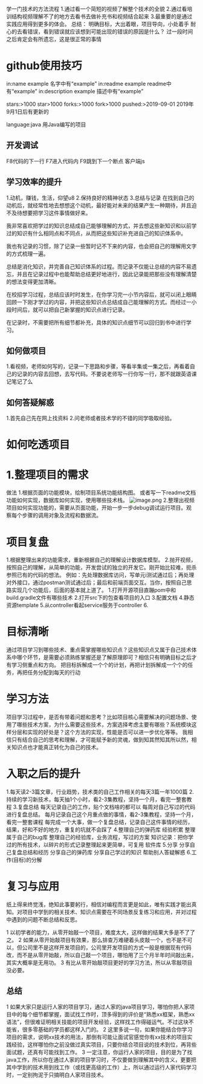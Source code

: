 学一门技术的方法流程
1.通过看一个简短的视频了解整个技术的全貌
2.通过看培训结构视频理解不了的地方去看书去做补充书和视频结合起来
3.最重要的是通过实践应用得到更多的体会。
      总结：
明确目标，大出着眼，项目导向，小处着手
耐心的去看错误，看到错误就应该想到可能出现的错误的原因是什么？
过一段时间之后肯定会有所遗忘，这是很正常的事情

# github使用技巧
in:name example		名字中有“example”
in:readme example		readme中有“example”
in:description example	描述中有“example”

stars:>1000		star>1000
forks:>1000		fork>1000
pushed:>2019-09-01		2019年9月1日后有更新的

language:java		用Java编写的项目
## 开发调试
F8代码的下一行
F7进入代码内
F9跳到下一个断点
客户端js
## 学习效率的提升
1.动机，赚钱，生活，仰望u8
2.保持良好的精神状态
3.总结与记录
在找到自己的动机后，就经常性地去想想这个动机，最好能对未来的结果产生一种期待，并且迫不及待想要把学习这件事情做好来。

我非常喜欢把学过的知识总结成自己能够理解的方式，并去想这些新知识和以前学过的知识有什么相同点和不同点，从而把这些知识补充进自己的知识体系中。

我也有记录的习惯，除了记录一些暂时记不下来的内容，也会把自己的理解用文字的方式梳理一遍。

总结是消化知识，并完善自己知识体系的过程。而记录不仅能让总结的内容不易遗忘，并且在记录过程中也能帮助总结更好地进行，因此记录能把那些没有理解清楚的想法变得更加清晰。

在校招学习过程，总结应该时时发生，在你学习完一小节内容后，就可以闭上眼睛回顾一下刚才学过的内容，并把这些知识点总结成自己能理解的方式。而经过一小段时间后，就可以把自己新掌握的知识点进行记录。

在记录时，不需要把所有细节都补充，具体的知识点细节可以回归到书中进行学习。
## 如何做项目
1.看视频，老师如何写的，记录一下思路和步骤，等看半集或一集之后，再看着自己的记录的内容去回想，去写代码。不要说老师写一行你写一行，那不就跟英语课记笔记了么
## 如何答疑解惑
1.首先自己先在网上找资料
2.问老师或者技术学的不错的同学吸取经验。
# 如何吃透项目
# 1.整理项目的需求
做法
1.根据页面的功能模块，绘制项目系统功能结构图。
或者写一下readme文档功能如何实现，数据库如何实现，使用哪些技术栈。
![image.png](https://raw.githubusercontent.com/choodsire666/blog-img/main/学习思考和方法总结/6d42ba273e85331e242efd9e2c03851c.png)
2.整理出视频项目如何实现功能的，需要从页面功能，开始一步一步debug调试运行项目。观察每个步骤的调用对象及流程和数据流。
# 项目复盘
1.根据整理出来的功能需求，重新根据自己的理解设计数据库模型。
2.抛开视频，按照自己的理解，从简单的功能，开发尝试的独立的开发它。刚开始比较难，扼杀参照已有的代码的想法。
例如：先处理数据库访问，写单元i测试通过后；再处理对外接口，通过postman测试通过后；最后和前端页面交互。当你，按照自己思路实现几个功能后，后面的基本就上道了。
1.打开开源项目直蹦pom中和build.gradle文件有哪些技术
2.打开src下的包查看项目的入口
3.配置文档
4.静态资源template
5.从controller看起service服务于controller
6.
# 目标清晰
通过项目学习到哪些技术、重点需掌握哪些知识点？这些知识点又属于自己技术体系中哪个环节，是需要必须熟练掌握还是了解原理即可？相信只有明确目标之后才有学习侧重点和方向。
把目标拆解成一个个的计划，再把计划拆解成一个个的任务，再把任务分配到每天的行动

# 学习方法
项目学习过程中，是否有带着问题和思考？比如项目核心需要解决的问题场景、使用了哪些技术方案，为什么需要这些技术，方案选择考虑主要有哪些？系统模块这样分层和实现的好处是？这个方法的实现，性能是否可以进一步优化等等。
我相信只有结合自己的思考和理解，才可能赋予新的灵魂，做到知其然知其所以然，相关知识点也才能真正转化为自己的技术。
# 入职之后的提升
1.每天读2-3篇文章，行业趋势，技术类的自己工作相关的每天3篇一年1000篇
2.持续的学习新技术，每天抽1个小时，看2-3集教程，坚持一个月，看完一整套教程
3.复盘总结
每天记录自己的工作，贴个文档啥的都可以
每周对自己写过的代码进行复盘总结。
每月记录自己这个月重点做的事情，看2-3集教程，坚持一个月，看完一整套课程
每完成一个大事，做一个复盘总结，记录自己这件事情的经历，结果，好和不好的地方，重复的坑就不会踩了
4.整理自己的弹药库
经验积累
整理属于自己的bug库
整理自己的经验库，业务流程，写过的方案
知识记录：把你学过的所有技术，以碎片的形式记录整理起来更简单，可复用
软件库
5.分享
分享自己复盘总结和经历
分享自己的弹药库
分享自己学过的知识
帮助别人答疑解惑
6.工作(目标)的分解




# 复习与应用
纸上得来终觉浅，绝知此事要躬行，相信对编程而言更是如此，唯有实践才能出真知。对项目中学到的相关技术、知识点需要在不同场景反复练习和应用，并对过程中遇到的问题不断总结和反思。

1 以初学者的能力，从零开始敲一个项目，难度太大，这样做的结果大多是不了了之。
2 如果从零开始敲项目有效果，那么排查万难硬着头皮敲一个，也不是不可以，但公司里不是这样开发项目的，公司里开发项目的方式一般是根据现有代码改，而不是从零开始敲，所以自己敲一个项目，哪怕用了三个月半年时间敲出来，其实大概率是无用功。
3 有比从零开始敲项目更好的学习方法，所以从零敲项目没必要。
## 总结
1 如果大家只是运行人家的项目学习，通过人家的java项目学习，哪怕你把人家项目中的每个细节都掌握，面试找工作时，顶多得到的评价是“熟悉xx框架，熟悉xx语法”，但很难证明相关技能的项目开发经验，这样找工作得碰运气。不过这块不能省，很多零基础的学员都这样入门的。
2 这里多说一句，如果你能结合你学习项目的需求，说明xx技术的用法，那倒有可能让面试官感觉你有xx技术的项目实践经验，这样哪怕你之前没做过真实项目，只要你结合项目说的技术到位，再背些面试题，还真有可能找到工作。
3 一定注意，你运行人家的项目，目的是为了找java工作，所以你在通过人家的项目学习时，不仅要做到理解其中的含义，更要把其中学到的技术用到找工作（或找更高级的工作）上，所以通过运行人家代码学习时，一定别拘泥于只搞明白人家项目技术。




